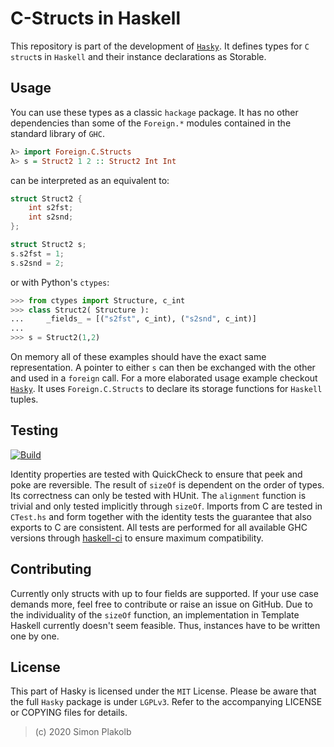 # C-Structs in Haskell

This repository is part of the development of [```Hasky```](https://github.com/pinselimo/Hasky/). It defines types for ```C``` ```struct```s in ```Haskell``` and their instance declarations as Storable.

## Usage

You can use these types as a classic ```hackage``` package. It has no other dependencies than some of the ```Foreign.*``` modules contained in the standard library of ```GHC```.

~~~haskell
λ> import Foreign.C.Structs
λ> s = Struct2 1 2 :: Struct2 Int Int
~~~

can be interpreted as an equivalent to:

~~~C
struct Struct2 {
    int s2fst;
    int s2snd;
};

struct Struct2 s;
s.s2fst = 1;
s.s2snd = 2;
~~~

or with Python's ```ctypes```:

~~~python
>>> from ctypes import Structure, c_int
>>> class Struct2( Structure ):
...     _fields_ = [("s2fst", c_int), ("s2snd", c_int)]
...
>>> s = Struct2(1,2)
~~~

On memory all of these examples should have the exact same representation. A pointer to either ```s``` can then be exchanged with the other and used in a ```foreign``` call.
For a more elaborated usage example checkout [```Hasky```](https://github.com/pinselimo/Hasky/hasky/haskell/res/HaskyTuple.hs/). It uses ```Foreign.C.Structs``` to declare its storage functions for ```Haskell``` tuples.

## Testing

[![Build](https://img.shields.io/travis/pinselimo/cstructs-in-haskell.svg)](https://travis-ci.org/pinselimo/cstructs-in-haskell)

Identity properties are tested with QuickCheck to ensure that peek and poke are reversible. The result of ```sizeOf``` is dependent on the order of types. Its correctness can only be tested with HUnit. The ```alignment``` function is trivial and only tested implicitly through ```sizeOf```.
Imports from C are tested in ```CTest.hs``` and form together with the identity tests the guarantee that also exports to C are consistent.
All tests are performed for all available GHC versions through [haskell-ci](https://github.com/haskell-CI/haskell-ci) to ensure maximum compatibility.

## Contributing

Currently only structs with up to four fields are supported. If your use case demands more, feel free to contribute or raise an issue on GitHub. Due to the individuality of the ```sizeOf``` function, an implementation in Template Haskell currently doesn't seem feasible. Thus, instances have to be written one by one.

## License

This part of Hasky is licensed under the ```MIT``` License. Please be aware that the full ```Hasky``` package is under ```LGPLv3```. Refer to the accompanying LICENSE or COPYING files for details.

> (c) 2020 Simon Plakolb

